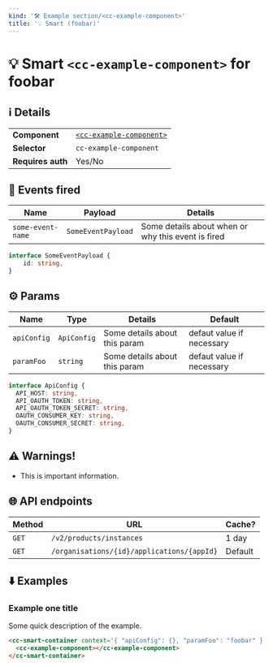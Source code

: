 ```yaml
---
kind: '🛠 Example section/<cc-example-component>'
title: '💡 Smart (foobar)'
---
```

# 💡 Smart `<cc-example-component>` for foobar

<!--
The title in the frontmatter is used in the storybook menu.
The Markdown title is used in the document.
You can add some details in parens when the selector is more complex.
-->

## ℹ️ Details

<!-- Here we give some general details about the smart definition. -->

<table>
  <tr><td><strong>Component    </strong> <td><a href="https://www.clever-cloud.com/developers/doc/clever-components/?path=/docs/ ..."><code>&lt;cc-example-component&gt;</code></a>
  <tr><td><strong>Selector     </strong> <td><code>cc-example-component</code>
  <tr><td><strong>Requires auth</strong> <td>Yes/No
</table>

## 👋️ Events fired

<!-- Here we describe the different events fired by the smart component. -->

| Name              | Payload            | Details                                            |
|-------------------|--------------------|----------------------------------------------------|
| `some-event-name` | `SomeEventPayload` | Some details about when or why this event is fired |

```ts
interface SomeEventPayload {
    id: string,
}
```

## ⚙️ Params

<!-- Here we describe the different params. -->

| Name        | Type         | Details                       | Default                   |
|-------------|--------------|-------------------------------|---------------------------|
| `apiConfig` | `ApiConfig`  | Some details about this param | defaut value if necessary |
| `paramFoo`  | `string`     | Some details about this param | defaut value if necessary |

<!-- If some params are objects, out the type definitions here. Remove this if you don't need it. -->

```ts
interface ApiConfig {
  API_HOST: string,
  API_OAUTH_TOKEN: string,
  API_OAUTH_TOKEN_SECRET: string,
  OAUTH_CONSUMER_KEY: string,
  OAUTH_CONSUMER_SECRET: string,
}
```

## ⚠️ Warnings!

<!-- If you need to warn the user, you can give a list here. Remove the section if you don't need it. -->

* This is important information.

## 🌐 API endpoints

<!-- List API endpoints used by the component here with the details. -->

| Method | URL                                        | Cache?  |
|--------|--------------------------------------------|---------|
| `GET`  | `/v2/products/instances`                   | 1 day   |
| `GET`  | `/organisations/{id}/applications/{appId}` | Default |

## ⬇️️ Examples

<!-- Give some examples here. Leave token information blank and focus on demonstrating the smart component context params. -->

### Example one title

Some quick description of the example.

<!-- Put HTML example here. -->

```html
<cc-smart-container context='{ "apiConfig": {}, "paramFoo": "foobar" }'>
  <cc-example-component></cc-example-component>
</cc-smart-container>
```
